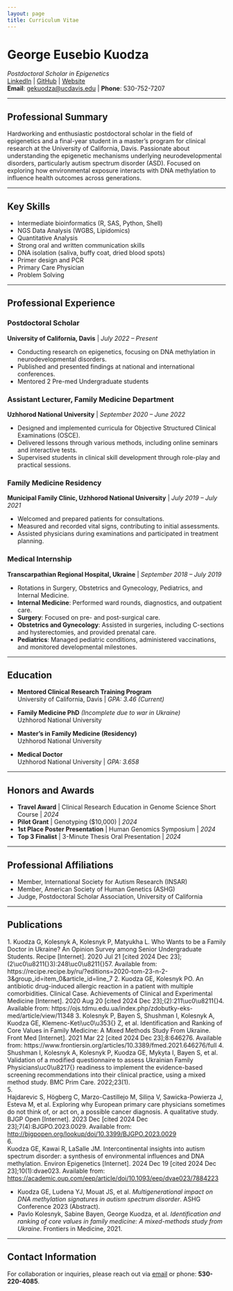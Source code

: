 ```yaml
---
layout: page
title: Curriculum Vitae
---
```


# George Eusebio Kuodza  
*Postdoctoral Scholar in Epigenetics*  
[LinkedIn](https://www.linkedin.com/in/george-kuodza-89178314b/) | [GitHub](https://github.com/dreusebio) | [Website](https://dreusebio.github.io/)  
**Email**: gekuodza@ucdavis.edu | **Phone**: 530-752-7207  

---

## **Professional Summary**
Hardworking and enthusiastic postdoctoral scholar in the field of epigenetics and a final-year student in a master’s program for clinical research at the University of California, Davis. Passionate about understanding the epigenetic mechanisms underlying neurodevelopmental disorders, particularly autism spectrum disorder (ASD). Focused on exploring how environmental exposure interacts with DNA methylation to influence health outcomes across generations.

---

## **Key Skills**
- Intermediate bioinformatics (R, SAS, Python, Shell)  
- NGS Data Analysis (WGBS, Lipidomics)  
- Quantitative Analysis  
- Strong oral and written communication skills  
- DNA isolation (saliva, buffy coat, dried blood spots)  
- Primer design and PCR  
- Primary Care Physician  
- Problem Solving  

---

## **Professional Experience**

### **Postdoctoral Scholar**  
**University of California, Davis** | *July 2022 – Present*  
- Conducting research on epigenetics, focusing on DNA methylation in neurodevelopmental disorders.  
- Published and presented findings at national and international conferences.
- Mentored 2 Pre-med Undergraduate students  

### **Assistant Lecturer, Family Medicine Department**  
**Uzhhorod National University** | *September 2020 – June 2022*  
- Designed and implemented curricula for Objective Structured Clinical Examinations (OSCE).  
- Delivered lessons through various methods, including online seminars and interactive tests.  
- Supervised students in clinical skill development through role-play and practical sessions.  

### **Family Medicine Residency**  
**Municipal Family Clinic, Uzhhorod National University** | *July 2019 – July 2021*  
- Welcomed and prepared patients for consultations.  
- Measured and recorded vital signs, contributing to initial assessments.  
- Assisted physicians during examinations and participated in treatment planning.  

### **Medical Internship**  
**Transcarpathian Regional Hospital, Ukraine** | *September 2018 – July 2019*  
- Rotations in Surgery, Obstetrics and Gynecology, Pediatrics, and Internal Medicine.  
- **Internal Medicine**: Performed ward rounds, diagnostics, and outpatient care.  
- **Surgery**: Focused on pre- and post-surgical care.  
- **Obstetrics and Gynecology**: Assisted in surgeries, including C-sections and hysterectomies, and provided prenatal care.  
- **Pediatrics**: Managed pediatric conditions, administered vaccinations, and monitored developmental milestones.  

---

## **Education**
- **Mentored Clinical Research Training Program**  
  University of California, Davis | *GPA: 3.46 (Current)*  

- **Family Medicine PhD** *(Incomplete due to war in Ukraine)*  
  Uzhhorod National University  

- **Master’s in Family Medicine (Residency)**  
  Uzhhorod National University  

- **Medical Doctor**  
  Uzhhorod National University | *GPA: 3.658*  

---

## **Honors and Awards**
- **Travel Award** | Clinical Research Education in Genome Science Short Course | *2024*  
- **Pilot Grant** | Genotyping ($10,000) | *2024*  
- **1st Place Poster Presentation** | Human Genomics Symposium | *2024*  
- **Top 3 Finalist** | 3-Minute Thesis Oral Presentation | *2024*  

---

## **Professional Affiliations**
- Member, International Society for Autism Research (INSAR)  
- Member, American Society of Human Genetics (ASHG)  
- Judge, Postdoctoral Scholar Association, University of California  

---

## **Publications**
<div class="csl-bib-body">
1. Kuodza G, Kolesnyk A, Kolesnyk P, Matyukha L. Who Wants to be a Family Doctor in Ukraine? An Opinion Survey among Senior Undergraduate Students. Recipe [Internet]. 2020 Jul 21 [cited 2024 Dec 23];(2\uc0\u8211{}3):248\uc0\u8211{}57. Available from: https://recipe.recipe.by/ru/?editions=2020-tom-23-n-2-3&group_id=item_0&article_id=line_7
2. Kuodza GE, Kolesnyk PO. An antibiotic drug-induced allergic reaction in a patient with multiple comorbidities. Clinical Case. Achievements of Clinical and Experimental Medicine [Internet]. 2020 Aug 20 [cited 2024 Dec 23];(2):211\uc0\u8211{}4. Available from: https://ojs.tdmu.edu.ua/index.php/zdobutky-eks-med/article/view/11348
3. Kolesnyk P, Bayen S, Shushman I, Kolesnyk A, Kuodza GE, Klemenc-Keti\uc0\u353{} Z, et al. Identification and Ranking of Core Values in Family Medicine: A Mixed Methods Study From Ukraine. Front Med [Internet]. 2021 Mar 22 [cited 2024 Dec 23];8:646276. Available from: https://www.frontiersin.org/articles/10.3389/fmed.2021.646276/full 
4. Shushman I, Kolesnyk A, Kolesnyk P, Kuodza GE, Mykyta I, Bayen S, et al. Validation of a modified questionnaire to assess Ukrainian Family Physicians\uc0\u8217{} readiness to implement the evidence-based screening recommendations into their clinical practice, using a mixed method study. BMC Prim Care. 2022;23(1).  <div class="csl-entry">
    <div class="csl-left-margin">
5.</div><div class="csl-right-inline">Hajdarevic S, Högberg C, Marzo-Castillejo M, Siliņa V, Sawicka-Powierza J, Esteva M, et al. Exploring why European primary care physicians sometimes do not think of, or act on, a possible cancer diagnosis. A qualitative study. BJGP Open [Internet]. 2023 Dec [cited 2024 Dec 23];7(4):BJGPO.2023.0029. Available from: <a href="http://bjgpopen.org/lookup/doi/10.3399/BJGPO.2023.0029">http://bjgpopen.org/lookup/doi/10.3399/BJGPO.2023.0029</a></div>
  </div>
  <div class="csl-entry">
    <div class="csl-left-margin">
6.</div><div class="csl-right-inline">Kuodza GE, Kawai R, LaSalle JM. Intercontinental insights into autism spectrum disorder: a synthesis of environmental influences and DNA methylation. Environ Epigenetics [Internet]. 2024 Dec 19 [cited 2024 Dec 23];10(1):dvae023. Available from: <a href="https://academic.oup.com/eep/article/doi/10.1093/eep/dvae023/7884223">https://academic.oup.com/eep/article/doi/10.1093/eep/dvae023/7884223</a></div>
  </div>
</div>

- Kuodza GE, Ludena YJ, Mouat JS, et al. *Multigenerational impact on DNA methylation signatures in autism spectrum disorder*. ASHG Conference 2023 (Abstract).  
- Pavlo Kolesnyk, Sabine Bayen, George Kuodza, et al. *Identification and ranking of core values in family medicine: A mixed-methods study from Ukraine*. Frontiers in Medicine, 2021.  

---

## **Contact Information**
For collaboration or inquiries, please reach out via [email](mailto:gekuodza@ucdavis.edu) or phone: **530-220-4085**.
